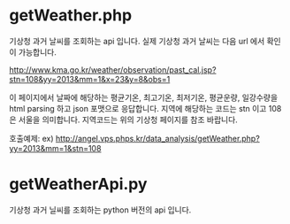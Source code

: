 # getWeather.php

기상청 과거 날씨를 조회하는 api 입니다.
실제 기상청 과거 날씨는 다음 url 에서 확인이 가능합니다.

http://www.kma.go.kr/weather/observation/past_cal.jsp?stn=108&yy=2013&mm=1&x=23&y=8&obs=1

이 페이지에서 날짜에 해당하는 평균기온, 최고기온, 최저기온, 평균운량, 일강수량을 html parsing 하고 json 포맷으로 응답합니다.
지역에 해당하는 코드는 stn 이고 108은 서울을 의미합니다. 지역코드는 위의 기상청 페이지를 참조 바랍니다.

호출예제:
ex) http://angel.vps.phps.kr/data_analysis/getWeather.php?yy=2013&mm=1&stn=108

# getWeatherApi.py
기상청 과거 닐씨를 조회하는 python 버전의 api 입니다.

